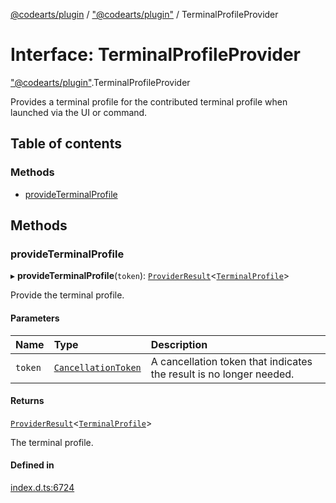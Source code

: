 [@codearts/plugin](../README.md) / ["@codearts/plugin"](../modules/_codearts_plugin_.md) / TerminalProfileProvider

# Interface: TerminalProfileProvider

["@codearts/plugin"](../modules/_codearts_plugin_.md).TerminalProfileProvider

Provides a terminal profile for the contributed terminal profile when launched via the UI or
command.

## Table of contents

### Methods

- [provideTerminalProfile](codearts_plugin_.TerminalProfileProvider.md#provideterminalprofile)

## Methods

### provideTerminalProfile

▸ **provideTerminalProfile**(`token`): [`ProviderResult`](../modules/_codearts_plugin_.md#providerresult)<[`TerminalProfile`](../classes/codearts_plugin_.TerminalProfile.md)\>

Provide the terminal profile.

#### Parameters

| Name | Type | Description |
| :------ | :------ | :------ |
| `token` | [`CancellationToken`](codearts_plugin_.CancellationToken.md) | A cancellation token that indicates the result is no longer needed. |

#### Returns

[`ProviderResult`](../modules/_codearts_plugin_.md#providerresult)<[`TerminalProfile`](../classes/codearts_plugin_.TerminalProfile.md)\>

The terminal profile.

#### Defined in

[index.d.ts:6724](https://github.com/xyz-fish/cloudide-plugin-api/blob/9927cd6/index.d.ts#L6724)
